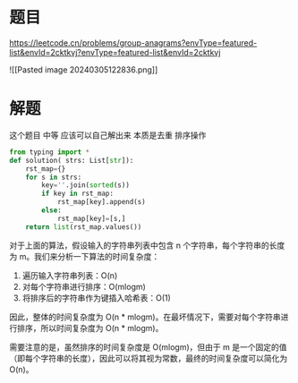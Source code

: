 # 题目

https://leetcode.cn/problems/group-anagrams?envType=featured-list&envId=2cktkvj?envType=featured-list&envId=2cktkvj

![[Pasted image 20240305122836.png]]


# 解题

这个题目 中等 应该可以自己解出来 
本质是去重 排序操作

```python
from typing import *
def solution( strs: List[str]):
    rst_map={}
    for s in strs:
        key=''.join(sorted(s))
        if key in rst_map:
            rst_map[key].append(s)
        else:
            rst_map[key]=[s,]
    return list(rst_map.values())
```

对于上面的算法，假设输入的字符串列表中包含 n 个字符串，每个字符串的长度为 m。我们来分析一下算法的时间复杂度：

1. 遍历输入字符串列表：O(n)
2. 对每个字符串进行排序：O(mlogm)
3. 将排序后的字符串作为键插入哈希表：O(1)

因此，整体的时间复杂度为 O(n * mlogm)。在最坏情况下，需要对每个字符串进行排序，所以时间复杂度为 O(n * mlogm)。

需要注意的是，虽然排序的时间复杂度是 O(mlogm)，但由于 m 是一个固定的值（即每个字符串的长度），因此可以将其视为常数，最终的时间复杂度可以简化为 O(n)。